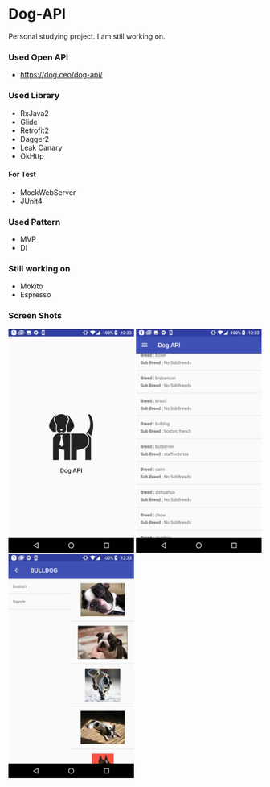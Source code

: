 # Dog-API
Personal studying project. I am still working on.

### Used Open API
- https://dog.ceo/dog-api/

### Used Library
- RxJava2
- Glide
- Retrofit2
- Dagger2
- Leak Canary
- OkHttp
#### For Test
- MockWebServer
- JUnit4

### Used Pattern
- MVP
- DI

### Still working on
- Mokito
- Espresso

### Screen Shots
<img src="https://github.com/im182cm/Dog-API/blob/master/Screenshot1.jpg" width="250">  <img src="https://github.com/im182cm/Dog-API/blob/master/Screenshot2.jpg" width="250">  <img src="https://github.com/im182cm/Dog-API/blob/master/Screenshot3.jpg" width="250">
